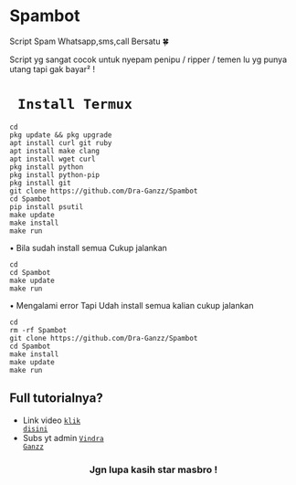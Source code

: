 # Spambot
Script Spam Whatsapp,sms,call Bersatu 🍀

Script yg sangat cocok untuk nyepam penipu / ripper / temen lu yg punya utang tapi gak bayar² !

# ` Install Termux`
```
cd
pkg update && pkg upgrade
apt install curl git ruby
apt install make clang
apt install wget curl
pkg install python
pkg install python-pip
pkg install git
git clone https://github.com/Dra-Ganzz/Spambot
cd Spambot
pip install psutil
make update
make install
make run
```
• Bila sudah install semua Cukup jalankan 
```
cd
cd Spambot
make update
make run
```
• Mengalami error Tapi Udah install semua kalian cukup jalankan
```
cd
rm -rf Spambot
git clone https://github.com/Dra-Ganzz/Spambot
cd Spambot
make install
make update
make run
```

</details>

## Full tutorialnya?
- Link video <code><a href="https://youtu.be/OpNihVAeGHg?si=ICKHtlDKEP9srENF">klik disini</a></code>
- Subs yt admin <code><a href="https://youtube.com/@VindraGanzz">Vindra Ganzz</a></code>
<div align="center">

### Jgn lupa kasih star masbro !
</div>
